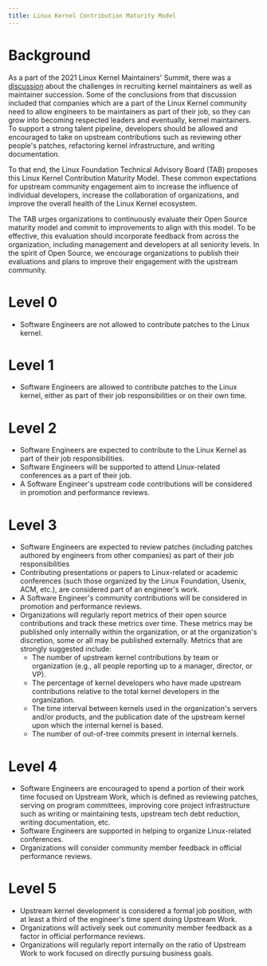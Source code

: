 ```yaml
---
title: Linux Kernel Contribution Maturity Model
---
```


# Background

As a part of the 2021 Linux Kernel Maintainers' Summit, there was a [discussion](https://lwn.net/Articles/870581/) about the challenges in recruiting kernel maintainers as well as maintainer succession. Some of the conclusions from that discussion included that companies which are a part of the Linux Kernel community need to allow engineers to be maintainers as part of their job, so they can grow into becoming respected leaders and eventually, kernel maintainers. To support a strong talent pipeline, developers should be allowed and encouraged to take on upstream contributions such as reviewing other people's patches, refactoring kernel infrastructure, and writing documentation.

To that end, the Linux Foundation Technical Advisory Board (TAB) proposes this Linux Kernel Contribution Maturity Model. These common expectations for upstream community engagement aim to increase the influence of individual developers, increase the collaboration of organizations, and improve the overall health of the Linux Kernel ecosystem.

The TAB urges organizations to continuously evaluate their Open Source maturity model and commit to improvements to align with this model. To be effective, this evaluation should incorporate feedback from across the organization, including management and developers at all seniority levels. In the spirit of Open Source, we encourage organizations to publish their evaluations and plans to improve their engagement with the upstream community.

# Level 0

-   Software Engineers are not allowed to contribute patches to the Linux kernel.

# Level 1

-   Software Engineers are allowed to contribute patches to the Linux kernel, either as part of their job responsibilities or on their own time.

# Level 2

-   Software Engineers are expected to contribute to the Linux Kernel as part of their job responsibilities.
-   Software Engineers will be supported to attend Linux-related conferences as a part of their job.
-   A Software Engineer's upstream code contributions will be considered in promotion and performance reviews.

# Level 3

-   Software Engineers are expected to review patches (including patches authored by engineers from other companies) as part of their job responsibilities
-   Contributing presentations or papers to Linux-related or academic conferences (such those organized by the Linux Foundation, Usenix, ACM, etc.), are considered part of an engineer's work.
-   A Software Engineer's community contributions will be considered in promotion and performance reviews.
-   Organizations will regularly report metrics of their open source contributions and track these metrics over time. These metrics may be published only internally within the organization, or at the organization's discretion, some or all may be published externally. Metrics that are strongly suggested include:
    -   The number of upstream kernel contributions by team or organization (e.g., all people reporting up to a manager, director, or VP).
    -   The percentage of kernel developers who have made upstream contributions relative to the total kernel developers in the organization.
    -   The time interval between kernels used in the organization's servers and/or products, and the publication date of the upstream kernel upon which the internal kernel is based.
    -   The number of out-of-tree commits present in internal kernels.

# Level 4

-   Software Engineers are encouraged to spend a portion of their work time focused on Upstream Work, which is defined as reviewing patches, serving on program committees, improving core project infrastructure such as writing or maintaining tests, upstream tech debt reduction, writing documentation, etc.
-   Software Engineers are supported in helping to organize Linux-related conferences.
-   Organizations will consider community member feedback in official performance reviews.

# Level 5

-   Upstream kernel development is considered a formal job position, with at least a third of the engineer's time spent doing Upstream Work.
-   Organizations will actively seek out community member feedback as a factor in official performance reviews.
-   Organizations will regularly report internally on the ratio of Upstream Work to work focused on directly pursuing business goals.
